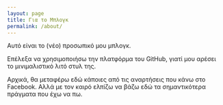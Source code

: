 ```yaml
---
layout: page
title: Για το Μπλογκ
permalink: /about/
---
```


Αυτό είναι το (νέο) προσωπικό μου μπλογκ. 

Επέλεξα να χρησιμοποιήσω την πλατφόρμα του GitHub, γιατί μου αρέσει το μινιμαλιστικό λιτό στυλ της.

Αρχικά, θα μεταφέρω εδώ κάποιες από τις αναρτήσεις που κάνω στο Facebook. Αλλά με τον καιρό ελπίζω να βάζω εδώ τα σημαντικότερα πράγματα που έχω να πω.